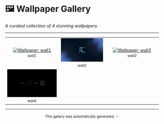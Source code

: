 # 🖼️ Wallpaper Gallery

*A curated collection of 4 stunning wallpapers.*


---

<table width="100%" align="center">
  <tr align="center">
    <td width="300px" align="center">
      <a href="src/wall1.png">
        <img src="src/wall1.png" width="300px" alt="Wallpaper: wall1">
      </a>
      <br>
      <small><i>wall1</i></small>
    </td>
    <td width="300px" align="center">
      <a href="src/wall2.png">
        <img src="src/wall2.png" width="300px" alt="Wallpaper: wall2">
      </a>
      <br>
      <small><i>wall2</i></small>
    </td>
    <td width="300px" align="center">
      <a href="src/wall3.png">
        <img src="src/wall3.png" width="300px" alt="Wallpaper: wall3">
      </a>
      <br>
      <small><i>wall3</i></small>
    </td>
  </tr>
  <tr align="center">
    <td width="300px" align="center">
      <a href="src/wall4.jpg">
        <img src="src/wall4.jpg" width="300px" alt="Wallpaper: wall4">
      </a>
      <br>
      <small><i>wall4</i></small>
    </td>
  </tr>
</table>

---
<div align="center">
  <small>This gallery was automatically generated. ✨</small>
  <br>
</div>

